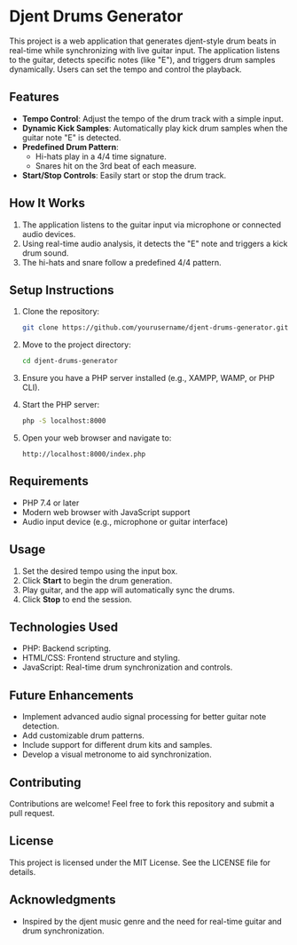 # Djent Drums Generator

This project is a web application that generates djent-style drum beats in real-time while synchronizing with live guitar input. The application listens to the guitar, detects specific notes (like "E"), and triggers drum samples dynamically. Users can set the tempo and control the playback.

## Features

- **Tempo Control**: Adjust the tempo of the drum track with a simple input.
- **Dynamic Kick Samples**: Automatically play kick drum samples when the guitar note "E" is detected.
- **Predefined Drum Pattern**:
  - Hi-hats play in a 4/4 time signature.
  - Snares hit on the 3rd beat of each measure.
- **Start/Stop Controls**: Easily start or stop the drum track.

## How It Works

1. The application listens to the guitar input via microphone or connected audio devices.
2. Using real-time audio analysis, it detects the "E" note and triggers a kick drum sound.
3. The hi-hats and snare follow a predefined 4/4 pattern.

## Setup Instructions

1. Clone the repository:
   ```bash
   git clone https://github.com/yourusername/djent-drums-generator.git
   ```

2. Move to the project directory:
   ```bash
   cd djent-drums-generator
   ```

3. Ensure you have a PHP server installed (e.g., XAMPP, WAMP, or PHP CLI).

4. Start the PHP server:
   ```bash
   php -S localhost:8000
   ```

5. Open your web browser and navigate to:
   ```
   http://localhost:8000/index.php
   ```

## Requirements

- PHP 7.4 or later
- Modern web browser with JavaScript support
- Audio input device (e.g., microphone or guitar interface)

## Usage

1. Set the desired tempo using the input box.
2. Click **Start** to begin the drum generation.
3. Play guitar, and the app will automatically sync the drums.
4. Click **Stop** to end the session.

## Technologies Used

- PHP: Backend scripting.
- HTML/CSS: Frontend structure and styling.
- JavaScript: Real-time drum synchronization and controls.

## Future Enhancements

- Implement advanced audio signal processing for better guitar note detection.
- Add customizable drum patterns.
- Include support for different drum kits and samples.
- Develop a visual metronome to aid synchronization.

## Contributing

Contributions are welcome! Feel free to fork this repository and submit a pull request.

## License

This project is licensed under the MIT License. See the LICENSE file for details.

## Acknowledgments

- Inspired by the djent music genre and the need for real-time guitar and drum synchronization.
